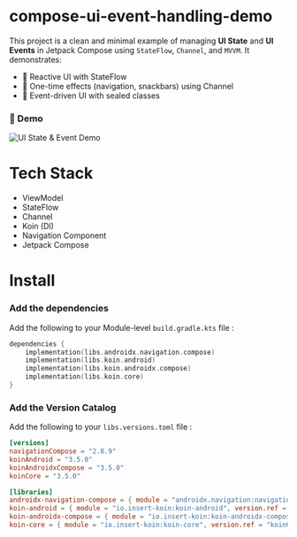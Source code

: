 # compose-ui-event-handling-demo
This project is a clean and minimal example of managing **UI State** and **UI Events** in Jetpack Compose using `StateFlow`, `Channel`, and `MVVM`.
It demonstrates:
- 🔄 Reactive UI with StateFlow
- 🧼 One-time effects (navigation, snackbars) using Channel
- 🧠 Event-driven UI with sealed classes

### 📸 Demo
![UI State & Event Demo](https://github.com/user-attachments/assets/67765352-e1d0-49ba-a08d-cce634a89d23)

# Tech Stack 
- ViewModel 
- StateFlow
- Channel
- Koin (DI)
- Navigation Component
- Jetpack Compose

# Install
### Add the dependencies 
Add the following to your Module-level `build.gradle.kts` file :
```kotlin
dependencies {
    implementation(libs.androidx.navigation.compose)
    implementation(libs.koin.android)
    implementation(libs.koin.androidx.compose)
    implementation(libs.koin.core)
}
```

### Add the Version Catalog 
Add the following to your `libs.versions.toml` file :
```toml
[versions]
navigationCompose = "2.8.9"
koinAndroid = "3.5.0"
koinAndroidxCompose = "3.5.0"
koinCore = "3.5.0"

[libraries]
androidx-navigation-compose = { module = "androidx.navigation:navigation-compose", version.ref = "navigationCompose" }
koin-android = { module = "io.insert-koin:koin-android", version.ref = "koinAndroid" }
koin-androidx-compose = { module = "io.insert-koin:koin-androidx-compose", version.ref = "koinAndroidxCompose" }
koin-core = { module = "io.insert-koin:koin-core", version.ref = "koinCore" }
```
